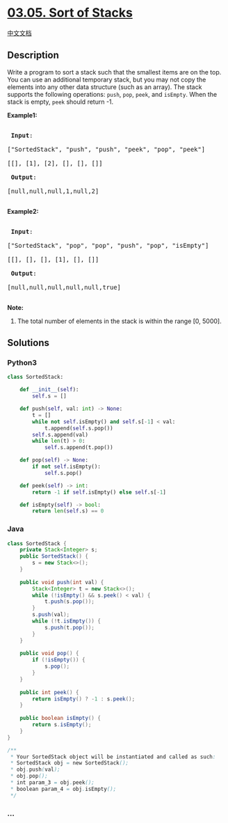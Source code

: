 # [03.05. Sort of Stacks](https://leetcode-cn.com/problems/sort-of-stacks-lcci)

[中文文档](/lcci/03.05.Sort%20of%20Stacks/README.md)

## Description
<p>Write a program to sort a stack such that the smallest items are on the top. You can use an additional temporary stack, but you may not copy the elements into any other data structure (such as an array). The stack supports the following operations: <code>push</code>, <code>pop</code>, <code>peek</code>, and <code>isEmpty</code>. When the stack is empty, <code>peek</code> should return -1.</p>



<p><strong>Example1:</strong></p>



<pre>

<strong> Input</strong>: 

[&quot;SortedStack&quot;, &quot;push&quot;, &quot;push&quot;, &quot;peek&quot;, &quot;pop&quot;, &quot;peek&quot;]

[[], [1], [2], [], [], []]

<strong> Output</strong>: 

[null,null,null,1,null,2]

</pre>



<p><strong>Example2:</strong></p>



<pre>

<strong> Input</strong>:  

[&quot;SortedStack&quot;, &quot;pop&quot;, &quot;pop&quot;, &quot;push&quot;, &quot;pop&quot;, &quot;isEmpty&quot;]

[[], [], [], [1], [], []]

<strong> Output</strong>: 

[null,null,null,null,null,true]

</pre>



<p><strong>Note:</strong></p>



<ol>
	<li>The total number of elements in the stack is within the range [0, 5000].</li>
</ol>




## Solutions


<!-- tabs:start -->

### **Python3**

```python
class SortedStack:

    def __init__(self):
        self.s = []

    def push(self, val: int) -> None:
        t = []
        while not self.isEmpty() and self.s[-1] < val:
            t.append(self.s.pop())
        self.s.append(val)
        while len(t) > 0:
            self.s.append(t.pop())

    def pop(self) -> None:
        if not self.isEmpty():
            self.s.pop()

    def peek(self) -> int:
        return -1 if self.isEmpty() else self.s[-1]

    def isEmpty(self) -> bool:
        return len(self.s) == 0
```

### **Java**

```java
class SortedStack {
    private Stack<Integer> s;
    public SortedStack() {
        s = new Stack<>();
    }
    
    public void push(int val) {
        Stack<Integer> t = new Stack<>();
        while (!isEmpty() && s.peek() < val) {
            t.push(s.pop());
        }
        s.push(val);
        while (!t.isEmpty()) {
            s.push(t.pop());
        }
    }
    
    public void pop() {
        if (!isEmpty()) {
            s.pop();
        }
    }
    
    public int peek() {
        return isEmpty() ? -1 : s.peek();
    }
    
    public boolean isEmpty() {
        return s.isEmpty();
    }
}

/**
 * Your SortedStack object will be instantiated and called as such:
 * SortedStack obj = new SortedStack();
 * obj.push(val);
 * obj.pop();
 * int param_3 = obj.peek();
 * boolean param_4 = obj.isEmpty();
 */
```

### **...**
```

```

<!-- tabs:end -->
